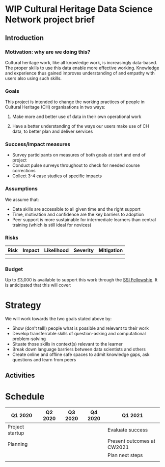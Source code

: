 # WIP Cultural Heritage Data Science Network project brief

## Introduction

### Motivation: why are we doing this?

Cultural heritage work, like all knowledge work, is increasingly data-based. The proper skills to use this data enable more effective working. Knowledge and experience thus gained improves understanding of and empathy with users also using such skills.

### Goals

This project is intended to change the working practices of people in Cultural Heritage (CH) organisations in two ways:

1. Make more and better use of data in their own operational work

2. Have a better understanding of the ways our users make use of CH data, to better plan and deliver services

### Success/impact measures

- Survey participants on measures of both goals at start and end of project
- Conduct pulse surveys throughout to check for needed course corrections
- Collect 3-4 case studies of specific impacts

### Assumptions

We assume that:

- Data skills are accessible to all given time and the right support
- Time, motivation and confidence are the key barriers to adoption
- Peer support is more sustainable for intermediate learners than central training (which is still ideal for novices)

### Risks

| **Risk** | **Impact** | **Likelihood** | **Severity** | **Mitigation** |
|----------|------------|----------------|--------------|----------------|
|          |            |                |              |                |
|          |            |                |              |                |

### Budget

Up to £3,000 is available to support this work through the [SSI Fellowship](https://www.software.ac.uk/programmes-and-events/fellowship-programme). It is anticipated that this will cover:

# Strategy

We will work towards the two goals stated above by:

- Show (don't tell!) people what is possible and relevant to their work
- Develop transferrable skills of question-asking and computational problem-solving
- Situate those skills in context(s) relevant to the learner
- Break down language barriers between data scientists and others
- Create online and offline safe spaces to admit knowledge gaps, ask questions and learn from peers

## Activities

# Schedule

| **Q1 2020**     | **Q2 2020** | **Q3 2020** | **Q4 2020** | **Q1 2021**                |
|-----------------|-------------|-------------|-------------|----------------------------|
| Project startup |             |             |             | Evaluate success           |
| Planning        |             |             |             | Present outcomes at CW2021 |
|                 |             |             |             | Plan next steps            |
|                 |             |             |             |                            |


